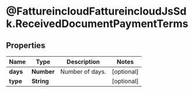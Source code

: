 # @FattureincloudFattureincloudJsSdk.ReceivedDocumentPaymentTerms

## Properties

Name | Type | Description | Notes
------------ | ------------- | ------------- | -------------
**days** | **Number** | Number of days. | [optional] 
**type** | **String** |  | [optional] 


